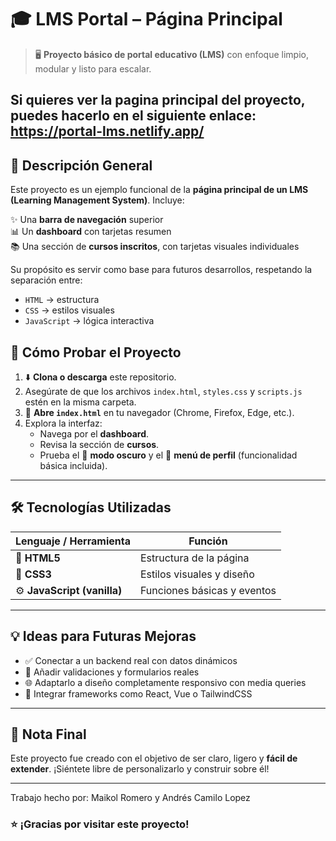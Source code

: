 # 🎓 LMS Portal – Página Principal

> 🖥️ **Proyecto básico de portal educativo (LMS)** con enfoque limpio, modular y listo para escalar.

## Si quieres ver la pagina principal del proyecto, puedes hacerlo en el siguiente enlace: https://portal-lms.netlify.app/

## 🌟 Descripción General

Este proyecto es un ejemplo funcional de la **página principal de un LMS (Learning Management System)**. Incluye:

✨ Una **barra de navegación** superior  
📊 Un **dashboard** con tarjetas resumen  
📚 Una sección de **cursos inscritos**, con tarjetas visuales individuales

Su propósito es servir como base para futuros desarrollos, respetando la separación entre:

- `HTML` → estructura
- `CSS` → estilos visuales
- `JavaScript` → lógica interactiva

## 🚀 Cómo Probar el Proyecto

1. ⬇️ **Clona o descarga** este repositorio.
2. Asegúrate de que los archivos `index.html`, `styles.css` y `scripts.js` estén en la misma carpeta.
3. 🧭 **Abre `index.html`** en tu navegador (Chrome, Firefox, Edge, etc.).
4. Explora la interfaz:
   - Navega por el **dashboard**.
   - Revisa la sección de **cursos**.
   - Prueba el 🌙 **modo oscuro** y el 👤 **menú de perfil** (funcionalidad básica incluida).

---

## 🛠️ Tecnologías Utilizadas

| Lenguaje / Herramienta | Función |
|------------------------|---------|
| 🧱 **HTML5**            | Estructura de la página |
| 🎨 **CSS3**             | Estilos visuales y diseño |
| ⚙️ **JavaScript (vanilla)** | Funciones básicas y eventos |

---

## 💡 Ideas para Futuras Mejoras

- ✅ Conectar a un backend real con datos dinámicos
- 🎯 Añadir validaciones y formularios reales
- 🌐 Adaptarlo a diseño completamente responsivo con media queries
- 🎨 Integrar frameworks como React, Vue o TailwindCSS

---

## 📌 Nota Final

Este proyecto fue creado con el objetivo de ser claro, ligero y **fácil de extender**. ¡Siéntete libre de personalizarlo y construir sobre él!

---
Trabajo hecho por: Maikol Romero y Andrés Camilo Lopez
### ⭐ ¡Gracias por visitar este proyecto!
